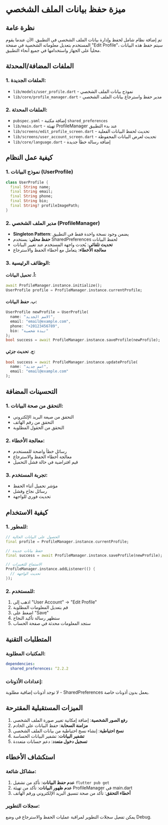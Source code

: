 # ميزة حفظ بيانات الملف الشخصي

## نظرة عامة
تم إضافة نظام شامل لحفظ وإدارة بيانات الملف الشخصي في التطبيق. الآن عندما يقوم المستخدم بتعديل معلوماته الشخصية في صفحة "Edit Profile"، سيتم حفظ هذه البيانات محلياً على الجهاز واستخدامها في جميع أنحاء التطبيق.

## الملفات المضافة/المحدثة

### 1. الملفات الجديدة:
- `lib/models/user_profile.dart` - نموذج بيانات الملف الشخصي
- `lib/core/profile_manager.dart` - مدير حفظ واسترجاع بيانات الملف الشخصي

### 2. الملفات المحدثة:
- `pubspec.yaml` - إضافة مكتبة `shared_preferences`
- `lib/main.dart` - تهيئة ProfileManager عند بدء التطبيق
- `lib/screens/edit_profile_screen.dart` - تحديث لحفظ البيانات الفعلية
- `lib/screens/user_account_screen.dart` - تحديث لعرض البيانات المحفوظة
- `lib/core/language.dart` - إضافة رسالة خطأ جديدة

## كيفية عمل النظام

### 1. نموذج البيانات (UserProfile)
```dart
class UserProfile {
  final String name;
  final String email;
  final String phone;
  final String bio;
  final String? profileImagePath;
}
```

### 2. مدير الملف الشخصي (ProfileManager)
- **Singleton Pattern**: يضمن وجود نسخة واحدة فقط في التطبيق
- **حفظ محلي**: يستخدم SharedPreferences لحفظ البيانات
- **تحديث تلقائي**: يُحدث واجهة المستخدم عند تغيير البيانات
- **معالجة الأخطاء**: يتعامل مع أخطاء الحفظ والاسترجاع

### 3. الوظائف الرئيسية:

#### أ. تحميل البيانات:
```dart
await ProfileManager.instance.initialize();
UserProfile profile = ProfileManager.instance.currentProfile;
```

#### ب. حفظ البيانات:
```dart
UserProfile newProfile = UserProfile(
  name: "الاسم الجديد",
  email: "email@example.com",
  phone: "+20123456789",
  bio: "نبذة شخصية"
);
bool success = await ProfileManager.instance.saveProfile(newProfile);
```

#### ج. تحديث جزئي:
```dart
bool success = await ProfileManager.instance.updateProfile(
  name: "اسم جديد",
  email: "email@example.com"
);
```

## التحسينات المضافة

### 1. التحقق من صحة البيانات:
- التحقق من صيغة البريد الإلكتروني
- التحقق من رقم الهاتف
- التحقق من الحقول المطلوبة

### 2. معالجة الأخطاء:
- رسائل خطأ واضحة للمستخدم
- معالجة أخطاء الحفظ والاسترجاع
- قيم افتراضية في حالة فشل التحميل

### 3. تجربة المستخدم:
- مؤشر تحميل أثناء الحفظ
- رسائل نجاح وفشل
- تحديث فوري للواجهة

## كيفية الاستخدام

### 1. للمطور:
```dart
// الحصول على البيانات الحالية
final profile = ProfileManager.instance.currentProfile;

// حفظ بيانات جديدة
final success = await ProfileManager.instance.saveProfile(newProfile);

// الاستماع للتغييرات
ProfileManager.instance.addListener(() {
  // تحديث الواجهة
});
```

### 2. للمستخدم:
1. اذهب إلى "User Account" → "Edit Profile"
2. قم بتعديل المعلومات المطلوبة
3. اضغط على "Save"
4. ستظهر رسالة تأكيد النجاح
5. ستجد المعلومات محدثة في صفحة الحساب

## المتطلبات التقنية

### المكتبات المطلوبة:
```yaml
dependencies:
  shared_preferences: ^2.2.2
```

### إعدادات الأذونات:
لا توجد أذونات إضافية مطلوبة - SharedPreferences يعمل بدون أذونات خاصة.

## الميزات المستقبلية المقترحة

1. **رفع الصور الشخصية**: إضافة إمكانية تغيير صورة الملف الشخصي
2. **مزامنة السحابة**: حفظ البيانات على الخادم
3. **نسخ احتياطية**: إنشاء نسخ احتياطية من بيانات الملف الشخصي
4. **تشفير البيانات**: تشفير البيانات الحساسة
5. **تسجيل دخول متعدد**: دعم حسابات متعددة

## استكشاف الأخطاء

### مشاكل شائعة:
1. **عدم حفظ البيانات**: تأكد من تشغيل `flutter pub get`
2. **عدم ظهور البيانات**: تأكد من تهيئة ProfileManager في main.dart
3. **أخطاء التحقق**: تأكد من صحة تنسيق البريد الإلكتروني ورقم الهاتف

### سجلات التطوير:
يمكن تفعيل سجلات التطوير لمراقبة عمليات الحفظ والاسترجاع في وضع Debug.
